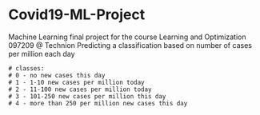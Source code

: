 # Covid19-ML-Project
Machine Learning final project for the course Learning and Optimization 097209 @ Technion
Predicting a classification based on number of cases per million each day 
```
# classes:
# 0 - no new cases this day
# 1 - 1-10 new cases per million today
# 2 - 11-100 new cases per million today
# 3 - 101-250 new cases per million this day
# 4 - more than 250 per million new cases this day
```
